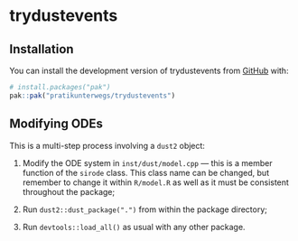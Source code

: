 
<!-- README.md is generated from README.Rmd. Please edit that file -->

# trydustevents

<!-- badges: start -->
<!-- badges: end -->

## Installation

You can install the development version of trydustevents from
[GitHub](https://github.com/) with:

``` r
# install.packages("pak")
pak::pak("pratikunterwegs/trydustevents")
```

## Modifying ODEs

This is a multi-step process involving a `dust2` object:

1.  Modify the ODE system in `inst/dust/model.cpp` — this is a member
    function of the `sirode` class. This class name can be changed, but
    remember to change it within `R/model.R` as well as it must be
    consistent throughout the package;

2.  Run `dust2::dust_package(".")` from within the package directory;

3.  Run `devtools::load_all()` as usual with any other package.
